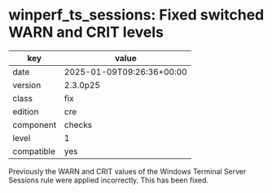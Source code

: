 [//]: # (werk v2)
# winperf_ts_sessions: Fixed switched WARN and CRIT levels

key        | value
---------- | ---
date       | 2025-01-09T09:26:36+00:00
version    | 2.3.0p25
class      | fix
edition    | cre
component  | checks
level      | 1
compatible | yes

Previously the WARN and CRIT values of the Windows Terminal Server Sessions rule were applied incorrectly.
This has been fixed.
